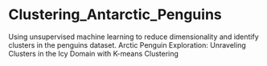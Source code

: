 # Clustering_Antarctic_Penguins
Using unsupervised machine learning to reduce dimensionality and identify clusters in the penguins dataset.
Arctic Penguin Exploration: Unraveling Clusters in the Icy Domain with K-means Clustering
